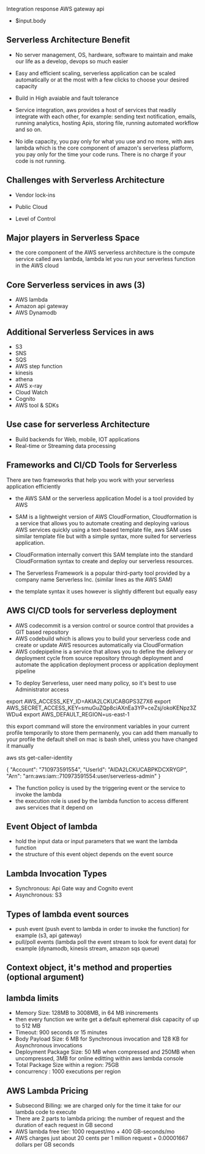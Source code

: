 Integration response AWS gateway api

-   \$input.body

## Serverless Architecture Benefit

-   No server management, OS, hardware, software to maintain and make our life as a develop, devops so much easier

-   Easy and efficient scaling, serverless application can be scaled automatically or at the most with a few clicks to choose your desired capacity

-   Build in High avaiable and fault tolerance

-   Service integration, aws provides a host of services that readily integrate with each other, for example: sending text notification, emails, running analytics, hosting Apis, storing file, running automated workflow and so on.

-   No idle capacity, you pay only for what you use and no more, with aws lambda which is the core component of amazon's serverless platform, you pay only for the time your code runs. There is no charge if your code is not running.

## Challenges with Serverless Architecture

-   Vendor lock-ins

-   Public Cloud

-   Level of Control

## Major players in Serverless Space

-   the core component of the AWS serverless architecture is the compute service called aws lambda, lambda let you run your serverless function in the AWS cloud

## Core Serverless services in aws (3)

-   AWS lambda
-   Amazon api gateway
-   AWS Dynamodb

## Additional Serverless Services in aws

-   S3
-   SNS
-   SQS
-   AWS step function
-   kinesis
-   athena
-   AWS x-ray
-   Cloud Watch
-   Cognito
-   AWS tool & SDKs

## Use case for serverless Architecture

-   Build backends for Web, mobile, IOT applications
-   Real-time or Streaming data processing

## Frameworks and CI/CD Tools for Serverless

There are two frameworks that help you work with your serverless application efficiently

-   the AWS SAM or the serverless application Model is a tool provided by AWS

*   SAM is a lightweight version of AWS CloudFormation, Cloudformation is a service that allows you to automate creating and deploying various AWS services quickly using a text-based template file, aws SAM uses similar template file but with a simple syntax, more suited for serverless application.

*   CloudFormation internally convert this SAM template into the standard CloudFormation syntax to create and deploy our serverless resources.

-   The Serverless Framework is a popular third-party tool provided by a company name Serverless Inc. (similar lines as the AWS SAM)

*   the template syntax it uses however is slightly different but equally easy

## AWS CI/CD tools for serverless deployment

-   AWS codecommit is a version control or source control that provides a GIT based repository
-   AWS codebuild which is allows you to build your serverless code and create or update AWS resources automatically via CloudFormation
-   AWS codepipeline is a service that allows you to define the delivery or deployment cycle from source repository through deployment and automate the application deployment process or application deployment pipeline

*   To deploy Serverless, user need many policy, so it's best to use Administrator access

export AWS_ACCESS_KEY_ID=AKIA2LCKUCABGPS3Z7X6
export AWS_SECRET_ACCESS_KEY=smuGuZQp8ciAXnEa3YP+ceZsj/okoKENpz3ZWDu4
export AWS_DEFAULT_REGION=us-east-1

this export command will store the environment variables in your current profile temporarily
to store them permanenly, you can add them manually to your profile the default shell on mac is bash shell, unless you have changed it manually

aws sts get-caller-identity

{
"Account": "710973591554",
"UserId": "AIDA2LCKUCABPKDCXRYGP",
"Arn": "arn:aws:iam::710973591554:user/serverless-admin"
}

-   The function policy is used by the triggering event or the service to invoke the lambda
-   the execution role is used by the lambda function to access different aws services that it depend on

## Event Object of lambda

-   hold the input data or input parameters that we want the lambda function
-   the structure of this event object depends on the event source

## Lambda Invocation Types

-   Synchronous: Api Gate way and Cognito event
-   Asynchronous: S3

## Types of lambda event sources

-   push event (push event to lambda in order to invoke the function) for example (s3, api gateway)
-   pull/poll events (lambda poll the event stream to look for event data) for example (dynamodb, kinesis stream, amazon sqs queue)

## Context object, it's method and properties (optional argument)

## lambda limits

-   Memory Size: 128MB to 3008MB, in 64 MB inincrements
-   then every function we write get a default ephemeral disk capacity of up to 512 MB
-   Timeout: 900 seconds or 15 minutes
-   Body Payload Size: 6 MB for Synchronous invocation and 128 KB for Asynchronous invocations
-   Deployment Package Size: 50 MB when compressed and 250MB when uncompressed, 3MB for online editting within aws lambda console
-   Total Package Size within a region: 75GB
-   concurrency : 1000 executions per region

## AWS Lambda Pricing

-   Subsecond Billing: we are charged only for the time it take for our lambda code to execute
-   There are 2 parts to lambda pricing: the number of request and the duration of each request in GB second
-   AWS lambda free tier: 1000 request/mo + 400 GB-seconds/mo
-   AWS charges just about 20 cents per 1 million request + 0.00001667 dollars per GB seconds
